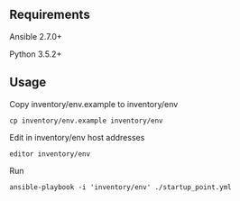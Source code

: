 

## Requirements

Ansible 2.7.0+

Python 3.5.2+

## Usage

Copy inventory/env.example to inventory/env

```
cp inventory/env.example inventory/env
```

Edit in inventory/env host addresses

```
editor inventory/env
```

Run

```
ansible-playbook -i 'inventory/env' ./startup_point.yml
```
